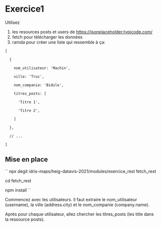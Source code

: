 # Exercice1
Utilisez
1. les resources posts et users de https://jsonplaceholder.typicode.com/
2. fetch pour télécharger les données
3. ramda pour créer une liste qui ressemble à ça:


```
[

  {
  
    nom_utilisateur: 'Machin',
    
    ville: 'Truc',
    
    nom_companie: 'Bidule',
    
    titres_posts: [
    
      'Titre 1',
      
      'Titre 2',
      
    ]
    
  },
  
  // ...
  
]
```

## Mise en place

``
npx degit idris-maps/heig-datavis-2021/modules/exercice_rest fetch_rest

cd fetch_rest

npm install
``

Commencez avec les utilisateurs. Il faut extraire le nom_utilisateur (username), la ville (address.city) et le nom_companie (company.name).

Après pour chaque utilisateur, allez chercher les titres_posts (les title dans la ressource posts).
